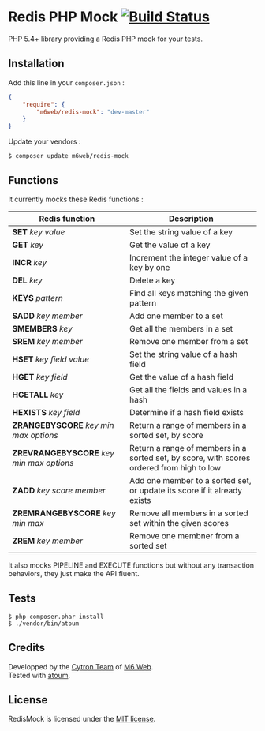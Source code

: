 # Redis PHP Mock [![Build Status](https://secure.travis-ci.org/M6Web/RedisMock.png)](http://travis-ci.org/M6Web/RedisMock)

PHP 5.4+ library providing a Redis PHP mock for your tests.  

## Installation

Add this line in your `composer.json` :

```json
{
    "require": {
        "m6web/redis-mock": "dev-master"
    }
}
```

Update your vendors :

```
$ composer update m6web/redis-mock
```

## Functions

It currently mocks these Redis functions :

Redis function                                   | Description
-------------------------------------------------|------------
**SET** *key* *value*                            | Set the string value of a key
**GET** *key*                                    | Get the value of a key
**INCR** *key*                                   | Increment the integer value of a key by one
**DEL** *key*                                    | Delete a key
**KEYS** *pattern*                               | Find all keys matching the given pattern
**SADD** *key* *member*                          | Add one member to a set
**SMEMBERS** *key*                               | Get all the members in a set
**SREM** *key* *member*                          | Remove one member from a set
**HSET** *key* *field* *value*                   | Set the string value of a hash field
**HGET** *key* *field*                           | Get the value of a hash field
**HGETALL** *key*                                | Get all the fields and values in a hash
**HEXISTS** *key* *field*                        | Determine if a hash field exists
**ZRANGEBYSCORE** *key* *min* *max* *options*    | Return a range of members in a sorted set, by score
**ZREVRANGEBYSCORE** *key* *min* *max* *options* | Return a range of members in a sorted set, by score, with scores ordered from high to low
**ZADD** *key* *score* *member*                  | Add one member to a sorted set, or update its score if it already exists
**ZREMRANGEBYSCORE** *key* *min* *max*           | Remove all members in a sorted set within the given scores
**ZREM** *key* *member*                          | Remove one membner from a sorted set

It also mocks PIPELINE and EXECUTE functions but without any transaction behaviors, they just make the API fluent.

## Tests

```shell
$ php composer.phar install
$ ./vendor/bin/atoum
```

## Credits

Developped by the [Cytron Team](http://cytron.fr/) of [M6 Web](http://tech.m6web.fr/).  
Tested with [atoum](http://atoum.org).

## License

RedisMock is licensed under the [MIT license](LICENSE).
